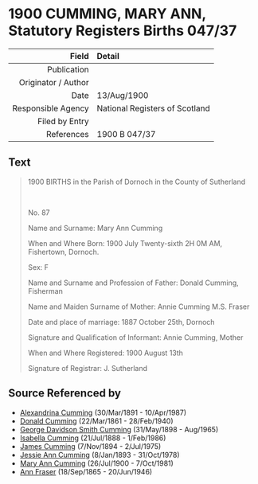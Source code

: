 ﻿---
layout: page
permalink: /sources/s82423595
---

# 1900 CUMMING, MARY ANN, Statutory Registers Births 047/37

Field | Detail
---:|:---
Publication | 
Originator / Author | 
Date | 13/Aug/1900
Responsible Agency | National Registers of Scotland
Filed by Entry | 
References | 1900 B 047/37

## Text

> 1900 BIRTHS in the Parish of Dornoch in the County of Sutherland
>
> <br/>
>
> No. 87
>
> Name and Surname: Mary Ann Cumming
>
> When and Where Born: 1900 July Twenty-sixth 2H 0M AM, Fishertown, Dornoch.
>
> Sex: F
>
> Name and Surname and Profession of Father: Donald Cumming, Fisherman
>
> Name and Maiden Surname of Mother: Annie Cumming M.S. Fraser
>
> Date and place of marriage: 1887 October 25th, Dornoch
>
> Signature and Qualification of Informant: Annie Cumming, Mother
>
> When and Where Registered: 1900 August 13th
>
> Signature of Registrar: J. Sutherland
>

## Source Referenced by

* [Alexandrina Cumming](../people/@57186713@-alexandrina-cumming-b1891-3-30-d1987-4-10.md) (30/Mar/1891 - 10/Apr/1987)
* [Donald Cumming](../people/@20465544@-donald-cumming-b1861-3-22-d1940-2-28.md) (22/Mar/1861 - 28/Feb/1940)
* [George Davidson Smith Cumming](../people/@13773669@-george-davidson-smith-cumming-b1898-5-31-d1965-8.md) (31/May/1898 - Aug/1965)
* [Isabella Cumming](../people/@84684994@-isabella-cumming-b1888-7-21-d1986-2-1.md) (21/Jul/1888 - 1/Feb/1986)
* [James Cumming](../people/@492889@-james-cumming-b1894-11-7-d1975-7-2.md) (7/Nov/1894 - 2/Jul/1975)
* [Jessie Ann Cumming](../people/@66222886@-jessie-ann-cumming-b1893-1-8-d1978-10-31.md) (8/Jan/1893 - 31/Oct/1978)
* [Mary Ann Cumming](../people/@48241984@-mary-ann-cumming-b1900-7-26-d1981-10-7.md) (26/Jul/1900 - 7/Oct/1981)
* [Ann Fraser](../people/@70425788@-ann-fraser-b1865-9-18-d1946-6-20.md) (18/Sep/1865 - 20/Jun/1946)
